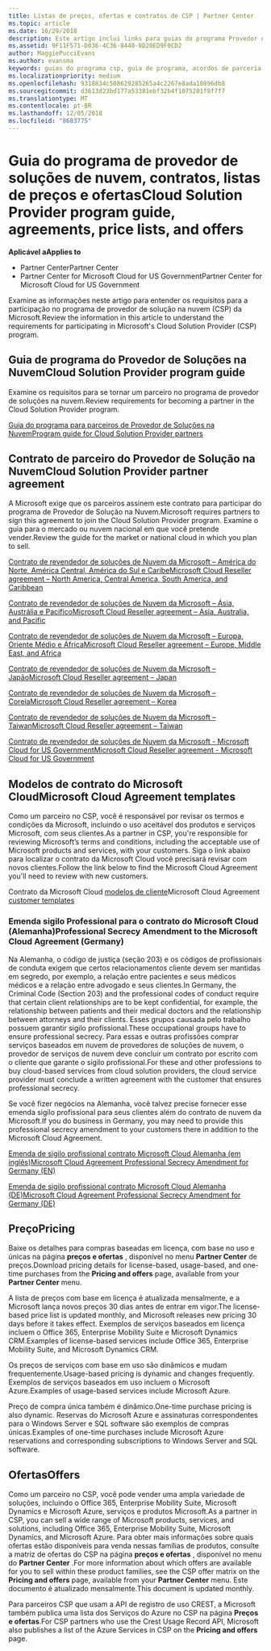 ```yaml
---
title: Listas de preços, ofertas e contratos de CSP | Partner Center
ms.topic: article
ms.date: 10/29/2018
description: Este artigo inclui links para guias do programa Provedor de Soluções na Nuvem, contratos de parceiro, contratos do cliente, listas de preços e ofertas.
ms.assetid: 9F11F571-D036-4C36-8440-8D20ED9F0CD2
author: MaggiePucciEvans
ms.author: evansma
keywords: guias do programa csp, guia de programa, acordos de parceria, contrato do cliente, listas de preço, ofertas
ms.localizationpriority: medium
ms.openlocfilehash: 9318834c508629285265a4c2267e8ada10896db8
ms.sourcegitcommit: d3613d23bd177a53381ebf32b4f1075201f8f7f7
ms.translationtype: MT
ms.contentlocale: pt-BR
ms.lasthandoff: 12/05/2018
ms.locfileid: "8683775"
---
```

# <a name="cloud-solution-provider-program-guide-agreements-price-lists-and-offers"></a><span data-ttu-id="f943d-104">Guia do programa de provedor de soluções de nuvem, contratos, listas de preços e ofertas</span><span class="sxs-lookup"><span data-stu-id="f943d-104">Cloud Solution Provider program guide, agreements, price lists, and offers</span></span>

**<span data-ttu-id="f943d-105">Aplicável a</span><span class="sxs-lookup"><span data-stu-id="f943d-105">Applies to</span></span>**

-  <span data-ttu-id="f943d-106">Partner Center</span><span class="sxs-lookup"><span data-stu-id="f943d-106">Partner Center</span></span>
-  <span data-ttu-id="f943d-107">Partner Center for Microsoft Cloud for US Government</span><span class="sxs-lookup"><span data-stu-id="f943d-107">Partner Center for Microsoft Cloud for US Government</span></span>


<span data-ttu-id="f943d-108">Examine as informações neste artigo para entender os requisitos para a participação no programa de provedor de solução na nuvem (CSP) da Microsoft.</span><span class="sxs-lookup"><span data-stu-id="f943d-108">Review the information in this article to understand the requirements for participating in Microsoft's Cloud Solution Provider (CSP) program.</span></span> 

## <a name="cloud-solution-provider-program-guide"></a><span data-ttu-id="f943d-109">Guia de programa do Provedor de Soluções na Nuvem</span><span class="sxs-lookup"><span data-stu-id="f943d-109">Cloud Solution Provider program guide</span></span>


<span data-ttu-id="f943d-110">Examine os requisitos para se tornar um parceiro no programa de provedor de soluções na nuvem.</span><span class="sxs-lookup"><span data-stu-id="f943d-110">Review requirements for becoming a partner in the Cloud Solution Provider program.</span></span>

[<span data-ttu-id="f943d-111">Guia do programa para parceiros de Provedor de Soluções na Nuvem</span><span class="sxs-lookup"><span data-stu-id="f943d-111">Program guide for Cloud Solution Provider partners</span></span>](http://go.microsoft.com/fwlink/p/?LinkId=617100)

## <a name="cloud-solution-provider-partner-agreement"></a><span data-ttu-id="f943d-112">Contrato de parceiro do Provedor de Solução na Nuvem</span><span class="sxs-lookup"><span data-stu-id="f943d-112">Cloud Solution Provider partner agreement</span></span>

<span data-ttu-id="f943d-113">A Microsoft exige que os parceiros assinem este contrato para participar do programa de Provedor de Solução na Nuvem.</span><span class="sxs-lookup"><span data-stu-id="f943d-113">Microsoft requires partners to sign this agreement to join the Cloud Solution Provider program.</span></span> <span data-ttu-id="f943d-114">Examine o guia para o mercado ou nuvem nacional em que você pretende vender.</span><span class="sxs-lookup"><span data-stu-id="f943d-114">Review the guide for the market or national cloud in which you plan to sell.</span></span>

[<span data-ttu-id="f943d-115">Contrato de revendedor de soluções de Nuvem da Microsoft – América do Norte, América Central, América do Sul e Caribe</span><span class="sxs-lookup"><span data-stu-id="f943d-115">Microsoft Cloud Reseller agreement – North America, Central America, South America, and Caribbean</span></span>](http://download.microsoft.com/download/2/C/8/2C8CAC17-FCE7-4F51-9556-4D77C7022DF5/MCRA2018_AOC_ENG_Sep2018_CR.pdf)

[<span data-ttu-id="f943d-116">Contrato de revendedor de soluções de Nuvem da Microsoft – Ásia, Austrália e Pacífico</span><span class="sxs-lookup"><span data-stu-id="f943d-116">Microsoft Cloud Reseller agreement – Asia, Australia, and Pacific</span></span>](http://download.microsoft.com/download/2/C/8/2C8CAC17-FCE7-4F51-9556-4D77C7022DF5/MCRA2018_APOC_ENG_Sep2018_CR.pdf)

[<span data-ttu-id="f943d-117">Contrato de revendedor de soluções de Nuvem da Microsoft – Europa, Oriente Médio e África</span><span class="sxs-lookup"><span data-stu-id="f943d-117">Microsoft Cloud Reseller agreement – Europe, Middle East, and Africa</span></span>](http://download.microsoft.com/download/2/C/8/2C8CAC17-FCE7-4F51-9556-4D77C7022DF5/MCRA2018_EOC_ENG_Sep2018_CR.pdf)

[<span data-ttu-id="f943d-118">Contrato de revendedor de soluções de Nuvem da Microsoft – Japão</span><span class="sxs-lookup"><span data-stu-id="f943d-118">Microsoft Cloud Reseller agreement – Japan</span></span>](http://download.microsoft.com/download/2/C/8/2C8CAC17-FCE7-4F51-9556-4D77C7022DF5/MCRA2018_JPN_ENG_Sep2018_CR.pdf)

[<span data-ttu-id="f943d-119">Contrato de revendedor de soluções de Nuvem da Microsoft – Coreia</span><span class="sxs-lookup"><span data-stu-id="f943d-119">Microsoft Cloud Reseller agreement – Korea</span></span>](http://download.microsoft.com/download/2/C/8/2C8CAC17-FCE7-4F51-9556-4D77C7022DF5/MCRA2018_KOR_ENG_Sep2018_CR.pdf)

[<span data-ttu-id="f943d-120">Contrato de revendedor de soluções de Nuvem da Microsoft – Taiwan</span><span class="sxs-lookup"><span data-stu-id="f943d-120">Microsoft Cloud Reseller agreement – Taiwan</span></span>](http://download.microsoft.com/download/2/C/8/2C8CAC17-FCE7-4F51-9556-4D77C7022DF5/MCRA2018_TAI_ENG_Sep2018_CR.pdf)

[<span data-ttu-id="f943d-121">Contrato de revendedor de soluções de Nuvem da Microsoft - Microsoft Cloud for US Government</span><span class="sxs-lookup"><span data-stu-id="f943d-121">Microsoft Cloud Reseller agreement - Microsoft Cloud for US Government</span></span>](http://download.microsoft.com/download/2/C/8/2C8CAC17-FCE7-4F51-9556-4D77C7022DF5/MCRA2018_AOC_USGCC_ENG_Sep2018_CR.pdf)


## <a name="microsoft-cloud-agreement-templates"></a><span data-ttu-id="f943d-122">Modelos de contrato do Microsoft Cloud</span><span class="sxs-lookup"><span data-stu-id="f943d-122">Microsoft Cloud Agreement templates</span></span>

<span data-ttu-id="f943d-123">Como um parceiro no CSP, você é responsável por revisar os termos e condições da Microsoft, incluindo o uso aceitável dos produtos e serviços Microsoft, com seus clientes.</span><span class="sxs-lookup"><span data-stu-id="f943d-123">As a partner in CSP, you're responsible for reviewing Microsoft’s terms and conditions, including the acceptable use of Microsoft products and services, with your customers.</span></span> <span data-ttu-id="f943d-124">Siga o link abaixo para localizar o contrato da Microsoft Cloud você precisará revisar com novos clientes.</span><span class="sxs-lookup"><span data-stu-id="f943d-124">Follow the link below to find the Microsoft Cloud Agreement you'll need to review with new customers.</span></span> 

<span data-ttu-id="f943d-125">Contrato da Microsoft Cloud [modelos de cliente](agreements.md)</span><span class="sxs-lookup"><span data-stu-id="f943d-125">Microsoft Cloud Agreement [customer templates](agreements.md)</span></span>

### <a name="professional-secrecy-amendment-to-the-microsoft-cloud-agreement-germany"></a><span data-ttu-id="f943d-126">Emenda sigilo Professional para o contrato do Microsoft Cloud (Alemanha)</span><span class="sxs-lookup"><span data-stu-id="f943d-126">Professional Secrecy Amendment to the Microsoft Cloud Agreement (Germany)</span></span>

<span data-ttu-id="f943d-127">Na Alemanha, o código de justiça (seção 203) e os códigos de profissionais de conduta exigem que certos relacionamentos cliente devem ser mantidas em segredo, por exemplo, a relação entre pacientes e seus médicos médicos e a relação entre advogado e seus clientes.</span><span class="sxs-lookup"><span data-stu-id="f943d-127">In Germany, the Criminal Code (Section 203) and the professional codes of conduct require that certain client relationships are to be kept confidential, for example, the relationship between patients and their medical doctors and the relationship between attorneys and their clients.</span></span> <span data-ttu-id="f943d-128">Esses grupos causada pelo trabalho possuem garantir sigilo profissional.</span><span class="sxs-lookup"><span data-stu-id="f943d-128">These occupational groups have to ensure professional secrecy.</span></span> <span data-ttu-id="f943d-129">Para essas e outras profissões comprar serviços baseados em nuvem de provedores de soluções de nuvem, o provedor de serviços de nuvem deve concluir um contrato por escrito com o cliente que garante o sigilo profissional.</span><span class="sxs-lookup"><span data-stu-id="f943d-129">For these and other professions to buy cloud-based services from cloud solution providers, the cloud service provider must conclude a written agreement with the customer that ensures professional secrecy.</span></span> 

<span data-ttu-id="f943d-130">Se você fizer negócios na Alemanha, você talvez precise fornecer esse emenda sigilo profissional para seus clientes além do contrato de nuvem da Microsoft.</span><span class="sxs-lookup"><span data-stu-id="f943d-130">If you do business in Germany, you may need to provide this professional secrecy amendment to your customers there in addition to the Microsoft Cloud Agreement.</span></span>

[<span data-ttu-id="f943d-131">Emenda de sigilo profissional contrato Microsoft Cloud Alemanha (em inglês)</span><span class="sxs-lookup"><span data-stu-id="f943d-131">Microsoft Cloud Agreement Professional Secrecy Amendment for Germany (EN)</span></span>](https://go.microsoft.com/fwlink/?linkid=2030827&clcid=0x409)

[<span data-ttu-id="f943d-132">Emenda de sigilo profissional contrato Microsoft Cloud Alemanha (DE)</span><span class="sxs-lookup"><span data-stu-id="f943d-132">Microsoft Cloud Agreement Professional Secrecy Amendment for Germany (DE)</span></span>](https://go.microsoft.com/fwlink/?linkid=2030827&clcid=0x407)


## <a name="pricing"></a><span data-ttu-id="f943d-133">Preço</span><span class="sxs-lookup"><span data-stu-id="f943d-133">Pricing</span></span>


<span data-ttu-id="f943d-134">Baixe os detalhes para compras baseadas em licença, com base no uso e únicas na página **preços e ofertas** , disponível no menu **Partner Center** de preços.</span><span class="sxs-lookup"><span data-stu-id="f943d-134">Download pricing details for license-based, usage-based, and one-time purchases from the **Pricing and offers** page, available from your **Partner Center** menu.</span></span> 

<span data-ttu-id="f943d-135">A lista de preços com base em licença é atualizada mensalmente, e a Microsoft lança novos preços 30 dias antes de entrar em vigor.</span><span class="sxs-lookup"><span data-stu-id="f943d-135">The license-based price list is updated monthly, and Microsoft releases new pricing 30 days before it takes effect.</span></span> <span data-ttu-id="f943d-136">Exemplos de serviços baseados em licença incluem o Office 365, Enterprise Mobility Suite e Microsoft Dynamics CRM.</span><span class="sxs-lookup"><span data-stu-id="f943d-136">Examples of license-based services include Office 365, Enterprise Mobility Suite, and Microsoft Dynamics CRM.</span></span> 

<span data-ttu-id="f943d-137">Os preços de serviços com base em uso são dinâmicos e mudam frequentemente.</span><span class="sxs-lookup"><span data-stu-id="f943d-137">Usage-based pricing is dynamic and changes frequently.</span></span> <span data-ttu-id="f943d-138">Exemplos de serviços baseados em uso incluem o Microsoft Azure.</span><span class="sxs-lookup"><span data-stu-id="f943d-138">Examples of usage-based services include Microsoft Azure.</span></span>

<span data-ttu-id="f943d-139">Preço de compra única também é dinâmico.</span><span class="sxs-lookup"><span data-stu-id="f943d-139">One-time purchase pricing is also dynamic.</span></span> <span data-ttu-id="f943d-140">Reservas do Microsoft Azure e assinaturas correspondentes para o Windows Server e SQL software são exemplos de compras únicas.</span><span class="sxs-lookup"><span data-stu-id="f943d-140">Examples of one-time purchases include Microsoft Azure reservations and corresponding subscriptions to Windows Server and SQL software.</span></span> 


## <a name="offers"></a><span data-ttu-id="f943d-141">Ofertas</span><span class="sxs-lookup"><span data-stu-id="f943d-141">Offers</span></span>


<span data-ttu-id="f943d-142">Como um parceiro no CSP, você pode vender uma ampla variedade de soluções, incluindo o Office 365, Enterprise Mobility Suite, Microsoft Dynamics e Microsoft Azure, serviços e produtos Microsoft.</span><span class="sxs-lookup"><span data-stu-id="f943d-142">As a partner in CSP, you can sell a wide range of Microsoft products, services, and solutions, including Office 365, Enterprise Mobility Suite, Microsoft Dynamics, and Microsoft Azure.</span></span> <span data-ttu-id="f943d-143">Para obter mais informações sobre quais ofertas estão disponíveis para venda nessas famílias de produtos, consulte a matriz de ofertas do CSP na página **preços e ofertas** , disponível no menu do **Partner Center** .</span><span class="sxs-lookup"><span data-stu-id="f943d-143">For more information about which offers are available for you to sell within these product families, see the CSP offer matrix on the **Pricing and offers** page, available from your **Partner Center** menu.</span></span> <span data-ttu-id="f943d-144">Este documento é atualizado mensalmente.</span><span class="sxs-lookup"><span data-stu-id="f943d-144">This document is updated monthly.</span></span>

<span data-ttu-id="f943d-145">Para parceiros CSP que usam a API de registro de uso CREST, a Microsoft também publica uma lista dos Serviços do Azure no CSP na página **Preços e ofertas**.</span><span class="sxs-lookup"><span data-stu-id="f943d-145">For CSP partners who use the Crest Usage Record API, Microsoft also publishes a list of the Azure Services in CSP on the **Pricing and offers** page.</span></span>


